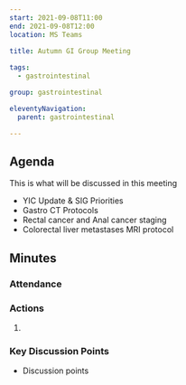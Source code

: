 ```yaml
---
start: 2021-09-08T11:00
end: 2021-09-08T12:00
location: MS Teams
 
title: Autumn GI Group Meeting

tags:
  - gastrointestinal

group: gastrointestinal

eleventyNavigation:
  parent: gastrointestinal

---
```


## Agenda

This is what will be discussed in this meeting

* YIC Update & SIG Priorities
* Gastro CT Protocols
* Rectal cancer and Anal cancer staging 
* Colorectal liver metastases MRI protocol

## Minutes

### Attendance

    
### Actions

1. 
    
### Key Discussion Points

* Discussion points
